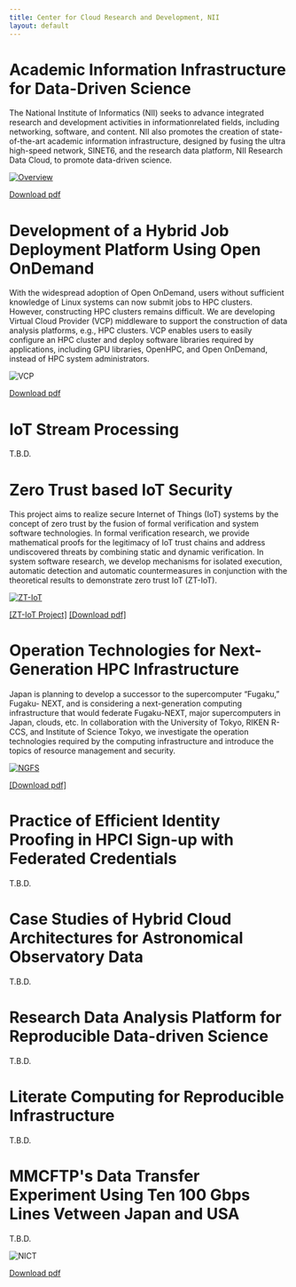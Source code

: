 ```yaml
---
title: Center for Cloud Research and Development, NII
layout: default
---
```

# Academic Information Infrastructure for Data-Driven Science

The National Institute of Informatics (NII) seeks to advance integrated research and development activities in informationrelated fields, including networking, software, and content. NII also promotes the creation of state-of-the-art academic information infrastructure, designed by fusing the ultra high-speed network, SINET6, and the research data platform, NII Research Data Cloud, to promote data-driven science.

[![Overview](figs/1_SC24_Overview_r1-thumbnail.jpg)](figs/1_SC24_Overview_r1.jpg)

[Download pdf](docs/1_Overview_A4.pdf)

# Development of a Hybrid Job Deployment Platform Using Open OnDemand

With the widespread adoption of Open OnDemand, users without sufficient knowledge of Linux systems can now submit jobs to HPC clusters. However, constructing HPC clusters remains difficult. We are developing Virtual Cloud Provider (VCP) middleware to support the construction of data analysis platforms, e.g., HPC clusters. VCP enables users to easily configure an HPC cluster and deploy software libraries required by applications, including GPU libraries, OpenHPC, and Open OnDemand, instead of HPC system administrators.

![VCP](figs/2_SC24_VCP-r7-2.jpg)

[Download pdf](docs/2_VCP_A4.pdf)

# IoT Stream Processing

T.B.D.

# Zero Trust based IoT Security

This project aims to realize secure Internet of Things (IoT) systems by the concept of zero trust by the fusion of formal verification and system software technologies. In formal verification research, we provide mathematical proofs for the legitimacy of IoT trust chains and address undiscovered threats by combining static and dynamic verification. In system software research, we develop mechanisms for isolated execution, automatic detection and automatic countermeasures in conjunction with the theoretical results to demonstrate zero trust IoT (ZT-IoT). 

[![ZT-IoT](figs/4_SC24_ZT-IoT_r5.jpg)](figs/4_SC24_ZT-IoT_r5.jpg)

[[ZT-IoT Project]](https://zt-iot.nii.ac.jp/en/) [[Download pdf]](docs/4_SC24_ZT-IoT_A4.pdf)

# Operation Technologies for Next-Generation HPC Infrastructure

Japan is planning to develop a successor to the supercomputer “Fugaku,” Fugaku- NEXT, and is considering a next-generation computing infrastructure that would federate Fugaku-NEXT, major supercomputers in Japan, clouds, etc. In collaboration with the University of Tokyo, RIKEN R-CCS, and Institute of Science Tokyo, we investigate the operation technologies required by the computing infrastructure and introduce the topics of resource management and security.

[![NGFS](figs/5_SC24.ngfs.r8.jpg)](figs/5_SC24.ngfs.r8.jpg)

[[Download pdf]](docs/5_SC24.ngfs.A4.pdf)

# Practice of Efficient Identity Proofing in HPCI Sign-up with Federated Credentials

T.B.D.

# Case Studies of Hybrid Cloud Architectures for Astronomical Observatory Data

T.B.D.

# Research Data Analysis Platform for Reproducible Data-driven Science

T.B.D.

# Literate Computing for Reproducible Infrastructure

T.B.D.

# MMCFTP's Data Transfer Experiment Using Ten 100 Gbps Lines Vetween Japan and USA

T.B.D.

![NICT](figs/10_sc24_mmcftp-2.png)

[Download pdf](docs/10_sc24_mmcftp_org.pdf)

